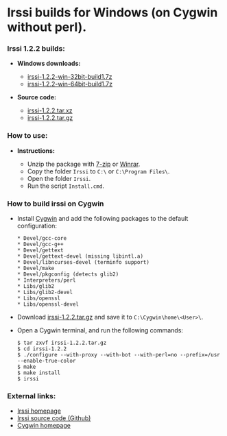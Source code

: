 Irssi builds for Windows (on Cygwin without perl). 
==================================================

### Irssi 1.2.2 builds:

  * **Windows downloads:**
    * [irssi-1.2.2-win-32bit-build1.7z](https://github.com/q3aql/irssi-win-builds/releases/download/v1.2.2/irssi-1.2.2-win-32bit-build1.7z)
    * [irssi-1.2.2-win-64bit-build1.7z](https://github.com/q3aql/irssi-win-builds/releases/download/v1.2.2/irssi-1.2.2-win-64bit-build1.7z)

  * **Source code:**
    * [irssi-1.2.2.tar.xz](https://github.com/q3aql/irssi-win-builds/releases/download/v1.2.2/irssi-1.2.2.tar.xz)
    * [irssi-1.2.2.tar.gz](https://github.com/q3aql/irssi-win-builds/releases/download/v1.2.2/irssi-1.2.2.tar.gz)

### How to use:

* **Instructions:**

    * Unzip the package with [7-zip](http://www.7-zip.org/) or [Winrar](http://www.rarlab.com/).
    * Copy the folder `Irssi` to `C:\` or `C:\Program Files\`.
    * Open the folder `Irssi`.
    * Run the script `Install.cmd`.

### How to build irssi on Cygwin

  * Install [Cygwin](http://cygwin.com/) and add the following packages to the default configuration:

    ```shell
    * Devel/gcc-core
    * Devel/gcc-g++
    * Devel/gettext
    * Devel/gettext-devel (missing libintl.a)
    * Devel/libncurses-devel (terminfo support)
    * Devel/make
    * Devel/pkgconfig (detects glib2)
    * Interpreters/perl
    * Libs/glib2
    * Libs/glib2-devel
    * Libs/openssl
    * Libs/openssl-devel
    ````

  * Download [irssi-1.2.2.tar.gz](https://github.com/q3aql/irssi-win-builds/releases/download/v1.2.2/irssi-1.2.2.tar.gz) and save it to `C:\Cygwin\home\<User>\`.
  * Open a Cygwin terminal, and run the following commands:
  
    ```shell
    $ tar zxvf irssi-1.2.2.tar.gz
    $ cd irssi-1.2.2
    $ ./configure --with-proxy --with-bot --with-perl=no --prefix=/usr --enable-true-color
    $ make
    $ make install
    $ irssi
    ````

### External links:

  * [Irssi homepage](http://irssi.org/)
  * [Irssi source code (Github)](https://github.com/irssi/irssi)
  * [Cygwin homepage](https://www.cygwin.com/)
